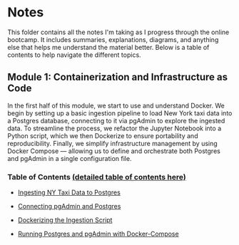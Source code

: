# Notes

This folder contains all the notes I'm taking as I progress through the online bootcamp. It includes summaries, explanations, diagrams, and anything else that helps me understand the material better. Below is a table of contents to help navigate the different topics.

## Module 1: Containerization and Infrastructure as Code

In the first half of this module, we start to use and understand Docker. We begin by setting up a basic ingestion pipeline to load New York taxi data into a Postgres database, connecting to it via pgAdmin to explore the ingested data. To streamline the process, we refactor the Jupyter Notebook into a Python script, which we then Dockerize to ensure portability and reproducibility. Finally, we simplify infrastructure management by using Docker Compose — allowing us to define and orchestrate both Postgres and pgAdmin in a single configuration file.

### Table of Contents [(detailed table of contents here)](week_1/README.md)

- [Ingesting NY Taxi Data to Postgres](week_1/1.2.2_Ingesting_NY_Taxi_Data_to_Postgres.md)

- [Connecting pgAdmin and Postgres](week_1/1.2.3_Connecting_pgAdmin_and_Postgres.md)

- [Dockerizing the Ingestion Script](week_1/1.2.4_Dockerizing_the_Ingestion_Script.md)

- [Running Postgres and pgAdmin with Docker-Compose](week_1/1.2.5_Docker-Compose.md)
